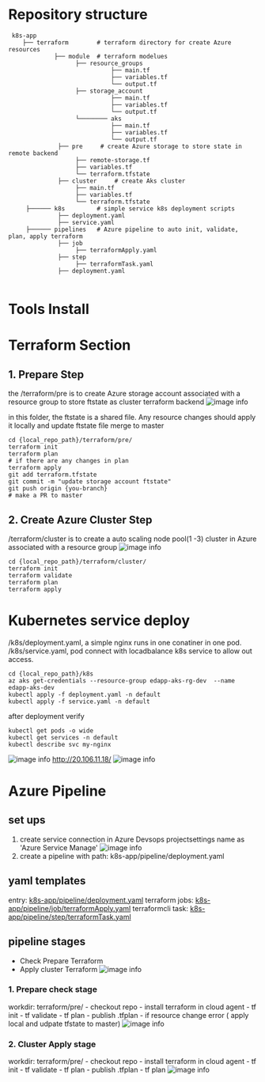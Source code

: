 # Repository structure
```
 k8s-app 
    ├── terraform        # terraform directory for create Azure resources
             ├── module  # terraform modelues
                   ├── resource_groups
                             ├── main.tf  
                             ├── variables.tf 
                             └── output.tf      
                   ├── storage_account
                             ├── main.tf  
                             ├── variables.tf 
                             └── output.tf      
                   └──────── aks 
                             ├── main.tf  
                             ├── variables.tf 
                             └── output.tf      
              ├── pre     # create Azure storage to store state in remote backend 
                   ├── remote-storage.tf  
                   ├── variables.tf 
                   └── terraform.tfstate 
              ├── cluster     # create Aks cluster 
                   ├── main.tf  
                   ├── variables.tf 
                   └── terraform.tfstate  
     ├────── k8s         # simple service k8s deployment scripts 
              ├── deployment.yaml
              ├── service.yaml
     ├────── pipelines   # Azure pipeline to auto init, validate, plan, apply terraform 
              ├── job  
                   ├── terraformApply.yaml
              ├── step  
                   ├── terraformTask.yaml
              ├── deployment.yaml
              
```
# Tools Install

# Terraform Section
## 1. Prepare Step
the /terraform/pre is to create Azure storage account associated with a resource group to store ftstate as cluster terraform backend
![image info](k8s-app/pics/storage_account.png)

in this folder, the ftstate is a shared file. Any resource changes should apply it locally and update ftstate file merge to master
```
cd {local_repo_path}/terraform/pre/
terraform init
terraform plan
# if there are any changes in plan
terraform apply
git add terraform.tfstate
git commit -m "update storage account ftstate"
git push origin {you-branch}
# make a PR to master
```

## 2. Create Azure Cluster Step
/terraform/cluster is to create a auto scaling node pool(1 -3) cluster in Azure associated with a resource group
![image info](k8s-app/pics/k8s_resource.png)
```
cd {local_repo_path}/terraform/cluster/
terraform init
terraform validate
terraform plan
terraform apply
```

# Kubernetes service deploy
/k8s/deployment.yaml, a simple nginx runs in one conatiner in one pod.
/k8s/service.yaml, pod connect with locadbalance k8s service to allow out access.
```
cd {local_repo_path}/k8s
az aks get-credentials --resource-group edapp-aks-rg-dev  --name edapp-aks-dev
kubectl apply -f deployment.yaml -n default
kubectl apply -f service.yaml -n default
```
after deployment verify
```
kubectl get pods -o wide
kubectl get services -n default
kubectl describe svc my-nginx
```
![image info](k8s-app/pics/pod_service.png)
http://20.106.11.18/
![image info](k8s-app/pics/nigx.png)
# Azure Pipeline
## set ups
1. create service connection in Azure Devsops projectsettings name as 'Azure Service Manage'
![image info](k8s-app/pics/service_connection.png)
2. create a pipeline with path: k8s-app/pipeline/deployment.yaml
## yaml templates
  entry: [k8s-app/pipeline/deployment.yaml](k8s-app/pipeline/deployment.yaml)
  terraform jobs: [k8s-app/pipeline/job/terraformApply.yaml](k8s-app/pipeline/job/terraformApply.yaml)
  terraformcli task: [k8s-app/pipeline/step/terraformTask.yaml](k8s-app/pipeline/step/terraformTask.yaml)
  
## pipeline stages
 - Check Prepare Terraform
 - Apply cluster Terraform
![image info](k8s-app/pics/stages.png)
### 1. Prepare check stage
  workdir: terraform/pre/
    - checkout repo
    -  install terraform in cloud agent 
    -  tf init 
    - tf validate
    - tf plan 
    -  publish .tfplan 
    -   if resource change error ( apply local and udpate tfstate to master)
![image info](k8s-app/pics/prepare_stage.png)
### 2. Cluster Apply stage
 workdir: terraform/pre/
    - checkout repo
    -  install terraform in cloud agent 
    -  tf init 
    - tf validate
    - tf plan 
    - publish .tfplan 
    - tf plan 
![image info](k8s-app/pics/cluster_stage.png)



